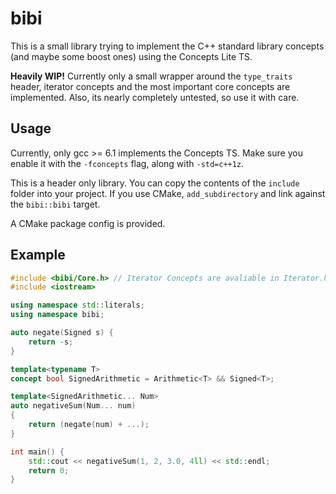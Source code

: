 bibi
====

This is a small library trying to implement the C++ standard library concepts (and maybe some boost ones) using the Concepts Lite TS.

**Heavily WIP!** Currently only a small wrapper around the `type_traits` header, iterator concepts and the most important core concepts are implemented. Also, its nearly completely untested, so use it with care.

Usage
-----

Currently, only gcc >= 6.1 implements the Concepts TS. Make sure you enable it with the `-fconcepts` flag, along with `-std=c++1z`.

This is a header only library. You can copy the contents of the `include` folder into your project. If you use CMake, `add_subdirectory` and link against the `bibi::bibi` target.

A CMake package config is provided.

Example
-------

```cpp
#include <bibi/Core.h> // Iterator Concepts are avaliable in Iterator.h
#include <iostream>

using namespace std::literals;
using namespace bibi;

auto negate(Signed s) {
	return -s;
}

template<typename T>
concept bool SignedArithmetic = Arithmetic<T> && Signed<T>;

template<SignedArithmetic... Num>
auto negativeSum(Num... num)
{
	return (negate(num) + ...);
}

int main() {
	std::cout << negativeSum(1, 2, 3.0, 4ll) << std::endl;
	return 0;
}
```